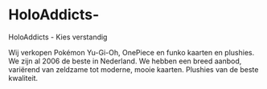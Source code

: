 # HoloAddicts-
HoloAddicts  - Kies verstandig 

Wij verkopen Pokémon Yu-Gi-Oh, OnePiece en funko kaarten en plushies. We zijn al 2006 de beste in Nederland. We hebben een breed aanbod, variërend van zeldzame tot moderne, mooie kaarten. Plushies van de beste kwaliteit.

